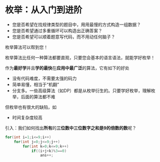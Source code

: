 # 枚举：从入门到进阶

- 您是否希望在找规律类型的题目中，用用最慢的方式构造一组数据？
- 您是否希望通过多重循环可以构造出正确答案？
- 您是否希望可以顺着题意写代码，而不用动任何脑子？

枚举算法可以帮到您！

枚举算法比任何一种算法都要直观，只要您会基本的语言语法，就能学好枚举！

作为**最好学**并且**学的最快**在**应用中最广泛**的算法，它有如下的好处

- 没有代码难度，不需要太强的码力
- 简单易懂，相当于“机翻”
- 分支多。一些高级算法（如DP）都是从枚举衍生的。只要学好枚举，理解枚举，后面的算法都不难

但枚举也有很大的缺陷，如

- 时间复杂度较高

引入：我们如何找出**所有**的**三位数中三位数字之和是9的倍数的数**呢？

```cpp
for(int i=1;i<=9;i++)
    for(int j=0;j<=9;j++)
        for(int k=0;k<=9;k++)
            if((i+j+k)%3==0)
                ans++;
```
